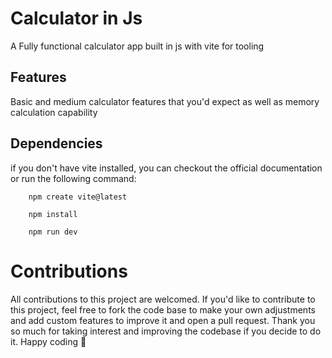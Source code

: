# Calculator in Js

A Fully functional calculator app built in js with vite for tooling

## Features

Basic and medium calculator features that you'd expect as well as memory calculation capability

## Dependencies

if you don't have vite installed, you can checkout the official documentation or run the following command:

~~~
    npm create vite@latest
~~~
~~~
    npm install
~~~
~~~
    npm run dev
~~~

# Contributions

All contributions to this project are welcomed. If you'd like to contribute to this project, feel free to fork the code base to make your own adjustments and add custom features to improve it and open a pull request. Thank you so much for taking interest and improving the codebase if you decide to do it. Happy coding 🙌
